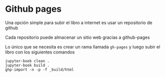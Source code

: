 # Github pages

Una opción simple para subir el libro a internet es usar un repositorio de github 

Cada repositorio puede almacenar un sitio web gracias a github-pages

Lo único que se necesita es crear un rama llamada `gh-pages` y luego subir el libro con los siguientes comandos

```
jupyter-book clean .
jupyter-book build .
ghp-import -n -p -f _build/html
```
